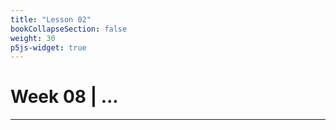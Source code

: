 ```yaml
---
title: "Lesson 02"
bookCollapseSection: false
weight: 30
p5js-widget: true
---
```


# Week 08 | ...

---
